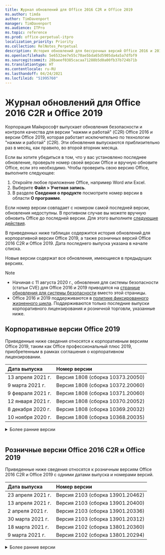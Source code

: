 ```yaml
---
title: Журнал обновлений для Office 2016 C2R и Office 2019
ms.author: timda
author: TimDavenport
manager: TimDavenport
ms.audience: ITPro
ms.topic: reference
ms.prod: office-perpetual-itpro
localization_priority: Priority
ms.collection: RelNotes_Perpetual
description: История обновлений для бессрочных версий Office 2016 и 2019 с технологией "нажми и работай" (C2R) для ИТ-специалистов
ms.openlocfilehash: 5e6532ee7e55c70ae5bda65d5905da4a5a7dfbf9
ms.sourcegitcommit: 28baeef0385cacaa71288b5d0a00fb37b724b71b
ms.translationtype: HT
ms.contentlocale: ru-RU
ms.lasthandoff: 04/24/2021
ms.locfileid: "51995760"
---
```

# <a name="update-history-for-office-2016-c2r-and-office-2019"></a>Журнал обновлений для Office 2016 C2R и Office 2019

Корпорация Майкрософт выпускает обновления безопасности и контроля качества для версии "нажми и работай" (C2R) Office 2016 и версии Office 2019, которая работает исключительно по технологии "нажми и работай" (C2R). Эти обновления выпускаются приблизительно раз в месяц, как правило, во второй вторник месяца.

Если вы хотите убедиться в том, что у вас установлено последнее обновление, проверьте номер своей версии Office и вручную обновите Office, если это необходимо. Чтобы проверить свою версию Office, выполните следующее:

  1.    Откройте любое приложение Office, например Word или Excel.
  2.    Выберите **Файл > Учетная запись**.
  3.    В разделе **Сведения о продукте** посмотрите номер версии в области **О программе**.

Если номер версии совпадает с номером самой последней версии, обновления недоступны. В противном случае вы можете вручную обновить Office до последней версии. Для этого выполните [следующие действия](https://support.office.com/article/2ab296f3-7f03-43a2-8e50-46de917611c5).


В приведенных ниже таблицах содержится история обновлений для корпоративной версии Office 2019, а также розничных версий Office 2016 C2R и Office 2019. Дата последнего выпуска указана в начале списка.

Новые версии содержат все обновления, имеющиеся в предыдущих версиях.


 > [!NOTE]
> - Начиная с 11 августа 2020 г., обновления для системы безопасности (статьи CVE) для Office 2016 и 2019 приводятся на [странице обновления для системы безопасности](./microsoft365-apps-security-updates.md) вместо этой страницы. 
> - Office 2016 и 2019 поддерживаются в [политике фиксированного жизненного цикла](/lifecycle/policies/fixed). Поддерживаются только последние выпуски корпоративного лицензирования и розничной торговли, указанные ниже.


## <a name="volume-licensed-versions-of-office-2019"></a>Корпоративные версии Office 2019
Приведенные ниже сведения относятся к корпоративным версиям Office 2019, таким как Office профессиональный плюс 2019, приобретенным в рамках соглашения о корпоративном лицензировании.

[//]: # (НЕ УДАЛЯТЬ ТАБЛИЦУ КОРПОРАТИВНЫХ ВЕРСИЙ НАЧАЛО)


|**Дата выпуска**|**Номер версии**|
|:-----|:-----|
|13 апреля 2021 г.|Версия 1808 (сборка 10373.20050)|
|9 марта 2021 г.|Версия 1808 (сборка 10372.20060)|
|9 февраля 2021 г.|Версия 1808 (сборка 10371.20060)|
|12 января 2021 г.|Версия 1808 (сборка 10370.20052)|
|8 декабря 2020 г.|Версия 1808 (сборка 10369.20032)|
|10 ноября 2020 г.|Версия 1808 (сборка 10368.20035)|


[//]: # (НЕ УДАЛЯТЬ ТАБЛИЦУ КОРПОРАТИВНЫХ ВЕРСИЙ КОНЕЦ)

<details>
<summary>Более ранние версии</summary>
 

[//]: # (НЕ УДАЛЯТЬ СТАРУЮ ТАБЛИЦУ КОРПОРАТИВНЫХ ВЕРСИЙ НАЧАЛО)


|**Дата выпуска**|**Номер версии**|
|:-----|:-----|
|13 октября 2020 г.|Версия 1808 (сборка 10367.20048)|
|8 сентября 2020 г.|Версия 1808 (сборка 10366.20016)|
|11 августа 2020 г.|Версия 1808 (сборка 10364.20059)|
|14 июля 2020 г.   |Версия 1808 (сборка 10363.20015)  |
|9 июня 2020 г.   |Версия 1808 (сборка 10361.20002)  |
|12 мая 2020 г.   |Версия 1808 (сборка 10359.20023)  |
|14 апреля 2020 г.   |Версия 1808 (сборка 10358.20061)  |
|10 марта 2020 г.   |Версия 1808 (сборка 10357.20081)  |
|11 февраля 2020 г.   |Версия 1808 (сборка 10356.20006)  |


[//]: # (НЕ УДАЛЯТЬ СТАРУЮ ТАБЛИЦУ КОРПОРАТИВНЫХ ВЕРСИЙ КОНЕЦ)

</details>


<br/>

## <a name="retail-versions-of-office-2016-c2r-and-office-2019"></a>Розничные версии Office 2016 C2R и Office 2019
Приведенные ниже сведения относятся к розничным версиям Office 2016 C2R и Office 2019 c одними датами выпуска и номерами версий.

[//]: # (НЕ УДАЛЯТЬ ТАБЛИЦУ РОЗНИЧНЫХ ВЕРСИЙ НАЧАЛО)


|**Дата выпуска**|**Номер версии**|
|:-----|:-----|
|23 апреля 2021 г.|Версия 2103 (сборка 13901.20462)|
|13 апреля 2021 г.|Версия 2103 (сборка 13901.20400)|
|2 апреля 2021 г.|Версия 2103 (сборка 13901.20336)|
|30 марта 2021 г.|Версия 2103 (сборка 13901.20312)|
|18 марта 2021 г.|Версия 2102 (сборка 13801.20360)|
|9 марта 2021 г.|Версия 2102 (сборка 13801.20294)|


[//]: # (НЕ УДАЛЯТЬ ТАБЛИЦУ РОЗНИЧНЫХ ВЕРСИЙ КОНЕЦ)

<details>
<summary>Более ранние версии</summary>
 

[//]: # (НЕ УДАЛЯТЬ СТАРУЮ ТАБЛИЦУ РОЗНИЧНЫХ ВЕРСИЙ НАЧАЛО)


|**Дата выпуска**|**Номер версии**|
|:-----|:-----|
|1 марта 2021 г.|Версия 2102 (сборка 13801.20266)|
|16 февраля 2021 г.|Версия 2101 (сборка 13628.20448)|
|9 февраля 2021 г.|Версия 2101 (сборка 13628.20380)|
|26 января 2021 г.|Версия 2101 (сборка 13628.20274)|
|21 января 2021 г.|Версия 2012 (сборка 13530.20440)|
|12 января 2021 г.|Версия 2012 (сборка 13530.20376)|
|5 января 2021 г.|Версия 2012 (сборка 13530.20316)|
|Декабрь 21, 2020 г.|Версия 2011 (сборка 13426.20404)|
|8 декабря 2020 г.|Версия 2011 (сборка 13426.20332)|
|2 декабря 2020 г.|Версия 2011 (сборка 13426.20308)|
|30 ноября 2020 г.|Версия 2011 (сборка 13426.20294)|
|23 ноября 2020 г.|Версия 2011 (сборка 13426.20274)|
|17 ноября 2020 г.|Версия 2010 (сборка 13328.20408)|
|10 ноября 2020 г.|Версия 2010 (сборка 13328.20356)|
|27 октября 2020 г.|Версия 2010 (сборка 13328.20292)|
|21 октября 2020 г.|Версия 2009 (сборка 13231.20418)|
|13 октября 2020 г.|Версия 2009 (сборка 13231.20390)|
|8 октября 2020 г.|Версия 2009 (сборка 13231.20368)|
|28 сентября 2020 г.|Версия 2009 (сборка 13231.20262)|
|22 сентября 2020 г.|Версия 2008 (сборка 13127.20508)|
|9 сентября 2020 г.|Версия 2008 (сборка 13127.20408)|
|31 августа 2020 г.|Версия 2008 (сборка 13127.20296)|
|25 августа 2020 г.|Версия 2007 (сборка 13029.20460)|
|11 августа 2020 г.|Версия 2007 (сборка 13029.20344)|
|30 июля 2020 г.|Версия 2007 (сборка 13029.20308)  |
|28 июля 2020 г.|Версия 2006 (сборка 13001.20498)  |
|14 июля 2020 г.|Версия 2006 (сборка 13001.20384)  |
|30 июня 2020 г.|Версия 2006 (сборка 13001.20266)  |
|24 июня 2020 г.|Версия 2005 (сборка 12827.20470)  |
|9 июня 2020 г.|Версия 2005 (сборка 12827.20336)  |
|2 июня 2020 г.|Версия 2005 (сборка 12827.20268)  |
|21 мая 2020 г.|Версия 2004 (сборка 12730.20352)  |
|12 мая 2020 г.|Версия 2004 (сборка 12730.20270)  |
|4 мая 2020 г.|Версия 2004 (сборка 12730.20250)  |
|29 апреля 2020 г.|Версия 2004 (сборка 12730.20236)  |
|15 апреля 2020 г.|Версия 2003 (сборка 12624.20466)  |
|14 апреля 2020 г.|Версия 2003 (сборка 12624.20442)  |
|31 марта 2020 г.|Версия 2003 (сборка 12624.20382)  |
|25 марта 2020 г.|Версия 2003 (сборка 12624.20320)  |
|10 марта 2020 г.|Версия 2002 (сборка 12527.20278)  |
|1 марта 2020 г.   |Версия 2002 (сборка 12527.20242)  |


[//]: # (НЕ УДАЛЯТЬ СТАРУЮ ТАБЛИЦУ РОЗНИЧНЫХ ВЕРСИЙ КОНЕЦ)


</details>